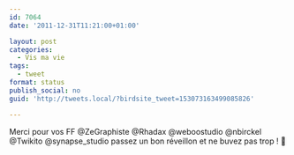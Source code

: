 ```yaml
---
id: 7064
date: '2011-12-31T11:21:00+01:00'

layout: post
categories:
  - Vis ma vie
tags:
  - tweet
format: status
publish_social: no
guid: 'http://tweets.local/?birdsite_tweet=153073163499085826'

---
```


Merci pour vos FF @ZeGraphiste @Rhadax @weboostudio @nbirckel @Twikito @synapse\_studio passez un bon réveillon et ne buvez pas trop ! 🙂